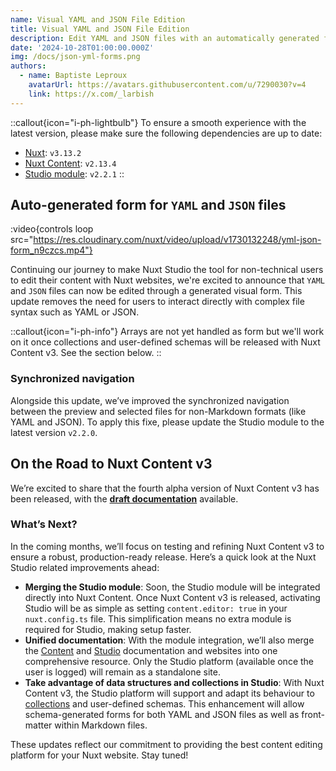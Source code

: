 ```yaml
---
name: Visual YAML and JSON File Edition
title: Visual YAML and JSON File Edition
description: Edit YAML and JSON files with an automatically generated form.
date: '2024-10-28T01:00:00.000Z'
img: /docs/json-yml-forms.png
authors:
  - name: Baptiste Leproux
    avatarUrl: https://avatars.githubusercontent.com/u/7290030?v=4
    link: https://x.com/_larbish
---
```


::callout{icon="i-ph-lightbulb"}
To ensure a smooth experience with the latest version, please make sure the following dependencies are up to date:

- [Nuxt](https://nuxt.com): `v3.13.2`
- [Nuxt Content](https://content.nuxtjs.org): `v2.13.4`
- [Studio module](https://github.com/nuxtlabs/studio-module): `v2.2.1`
::

## Auto-generated form for `YAML` and `JSON` files

:video{controls loop src="https://res.cloudinary.com/nuxt/video/upload/v1730132248/yml-json-form_n9czcs.mp4"}

Continuing our journey to make Nuxt Studio the tool for non-technical users to edit their content with Nuxt websites, we're excited to announce that `YAML` and `JSON` files can now be edited through a generated visual form. This update removes the need for users to interact directly with complex file syntax such as YAML or JSON.

::callout{icon="i-ph-info"}
Arrays are not yet handled as form but we'll work on it once collections and user-defined schemas will be released with Nuxt Content v3. See the section below.
::

### Synchronized navigation

Alongside this update, we’ve improved the synchronized navigation between the preview and selected files for non-Markdown formats (like YAML and JSON). To apply this fixe, please update the Studio module to the latest version `v2.2.0`.

## On the Road to Nuxt Content v3

We’re excited to share that the fourth alpha version of Nuxt Content v3 has been released, with the [**draft documentation**](https://content3.nuxt.dev/) available.

### What’s Next?

In the coming months, we’ll focus on testing and refining Nuxt Content v3 to ensure a robust, production-ready release. Here’s a quick look at the Nuxt Studio related improvements ahead:

- **Merging the Studio module**: Soon, the Studio module will be integrated directly into Nuxt Content. Once Nuxt Content v3 is released, activating Studio will be as simple as setting `content.editor: true` in your `nuxt.config.ts` file. This simplification means no extra module is required for Studio, making setup faster.
- **Unified documentation**: With the module integration, we’ll also merge the [Content](https://content.nuxt.com) and [Studio](https://nuxt.studio) documentation and websites into one comprehensive resource. Only the Studio platform (available once the user is logged) will remain as a standalone site.
- **Take advantage of data structures and collections in Studio**: With Nuxt Content v3, the Studio platform will support and adapt its behaviour to [collections](https://content3.nuxt.dev/getting-started/collections) and user-defined schemas. This enhancement will allow schema-generated forms for both YAML and JSON files as well as front-matter within Markdown files.

These updates reflect our commitment to providing the best content editing platform for your Nuxt website. Stay tuned!
